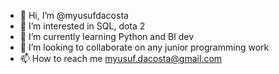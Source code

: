 - 👋 Hi, I’m @myusufdacosta
- 👀 I’m interested in SQL, dota 2
- 🌱 I’m currently learning Python and BI dev
- 💞️ I’m looking to collaborate on any junior programming work
- 📫 How to reach me myusuf.dacosta@gmail.com

<!---
myusufdacosta/myusufdacosta is a ✨ special ✨ repository because its `README.md` (this file) appears on your GitHub profile.
You can click the Preview link to take a look at your changes.
--->
